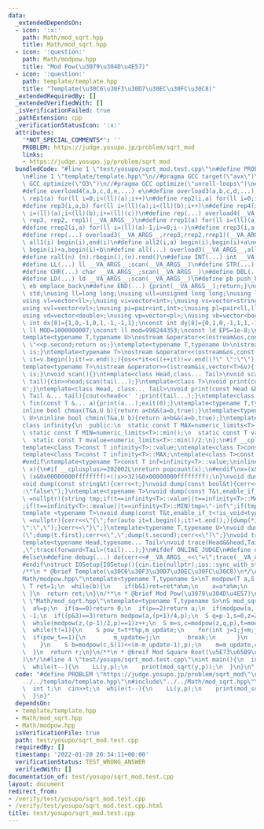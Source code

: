 ```yaml
---
data:
  _extendedDependsOn:
  - icon: ':x:'
    path: Math/mod_sqrt.hpp
    title: Math/mod_sqrt.hpp
  - icon: ':question:'
    path: Math/modpow.hpp
    title: "Mod Pow(\u3079\u304D\u4E57)"
  - icon: ':question:'
    path: template/template.hpp
    title: "Template(\u30C6\u30F3\u30D7\u30EC\u30FC\u30C8)"
  _extendedRequiredBy: []
  _extendedVerifiedWith: []
  _isVerificationFailed: true
  _pathExtension: cpp
  _verificationStatusIcon: ':x:'
  attributes:
    '*NOT_SPECIAL_COMMENTS*': ''
    PROBLEM: https://judge.yosupo.jp/problem/sqrt_mod
    links:
    - https://judge.yosupo.jp/problem/sqrt_mod
  bundledCode: "#line 1 \"test/yosupo/sqrt_mod.test.cpp\"\n#define PROBLEM \"https://judge.yosupo.jp/problem/sqrt_mod\"\
    \n#line 1 \"template/template.hpp\"\n//#pragma GCC target(\"avx\")\n//#pragma\
    \ GCC optimize(\"O3\")\n//#pragma GCC optimize(\"unroll-loops\")\n#include<bits/stdc++.h>\n\
    #define overload4(a,b,c,d,e,...) e\n#define overload3(a,b,c,d,...) d\n#define\
    \ rep1(a) for(ll i=0;i<(ll)(a);i++)\n#define rep2(i,a) for(ll i=0;i<(ll)(a);i++)\n\
    #define rep3(i,a,b) for(ll i=(ll)(a);i<(ll)(b);i++)\n#define rep4(i,a,b,c) for(ll\
    \ i=(ll)(a);i<(ll)(b);i+=(ll)(c))\n#define rep(...) overload4(__VA_ARGS__, rep4,\
    \ rep3, rep2, rep1)(__VA_ARGS__)\n#define rrep1(a) for(ll i=(ll)(a)-1;i>=0;i--)\n\
    #define rrep2(i,a) for(ll i=(ll)(a)-1;i>=0;i--)\n#define rrep3(i,a,b) for(ll i=(ll)(b)-1;i>=(ll)(a);i--)\n\
    #define rrep(...) overload3(__VA_ARGS__,rrep3,rrep2,rrep1)(__VA_ARGS__)\n#define\
    \ all1(i) begin(i),end(i)\n#define all2(i,a) begin(i),begin(i)+a\n#define all3(i,a,b)\
    \ begin(i)+a,begin(i)+b\n#define all(...) overload3(__VA_ARGS__,all3,all2,all1)(__VA_ARGS__)\n\
    #define rall(n) (n).rbegin(),(n).rend()\n#define INT(...) int __VA_ARGS__;scan(__VA_ARGS__)\n\
    #define LL(...) ll __VA_ARGS__;scan(__VA_ARGS__)\n#define STR(...) string __VA_ARGS__;scan(__VA_ARGS__)\n\
    #define CHR(...) char __VA_ARGS__;scan(__VA_ARGS__)\n#define DBL(...) double __VA_ARGS__;scan(__VA_ARGS__)\n\
    #define LD(...) ld __VA_ARGS__;scan(__VA_ARGS__)\n#define pb push_back\n#define\
    \ eb emplace_back\n#define END(...) {print(__VA_ARGS__);return;}\nusing namespace\
    \ std;\nusing ll=long long;\nusing ull=unsigned long long;\nusing ld=long double;\n\
    using vl=vector<ll>;\nusing vi=vector<int>;\nusing vs=vector<string>;\nusing vc=vector<char>;\n\
    using vvl=vector<vl>;\nusing pi=pair<int,int>;\nusing pl=pair<ll,ll>;\nusing vvc=vector<vc>;\n\
    using vd=vector<double>;\nusing vp=vector<pl>;\nusing vb=vector<bool>;\nconst\
    \ int dx[8]={1,0,-1,0,1,-1,-1,1};\nconst int dy[8]={0,1,0,-1,1,1,-1,-1};\nconst\
    \ ll MOD=1000000007;\nconst ll mod=998244353;\nconst ld EPS=1e-8;\nconst ld PI=3.1415926535897932384626;\n\
    template<typename T,typename U>\nostream &operator<<(ostream&os,const pair<T,U>&p){os<<p.first<<\"\
    \ \"<<p.second;return os;}\ntemplate<typename T,typename U>\nistream &operator>>(istream&is,pair<T,U>&p){is>>p.first>>p.second;return\
    \ is;}\ntemplate<typename T>\nostream &operator<<(ostream&os,const vector<T>&v){for(auto\
    \ it=v.begin();it!=v.end();){os<<*it<<((++it)!=v.end()?\" \":\"\");}return os;}\n\
    template<typename T>\nistream &operator>>(istream&is,vector<T>&v){for(T &in:v){is>>in;}return\
    \ is;}\nvoid scan(){}\ntemplate<class Head,class... Tail>\nvoid scan(Head&head,Tail&...\
    \ tail){cin>>head;scan(tail...);}\ntemplate<class T>\nvoid print(const T &t){cout<<t<<'\\\
    n';}\ntemplate<class Head, class... Tail>\nvoid print(const Head &head, const\
    \ Tail &... tail){cout<<head<<' ';print(tail...);}\ntemplate<class... T>\nvoid\
    \ fin(const T &... a){print(a...);exit(0);}\ntemplate<typename T,typename U>\n\
    inline bool chmax(T&a,U b){return a<b&&(a=b,true);}\ntemplate<typename T,typename\
    \ U>\ninline bool chmin(T&a,U b){return a>b&&(a=b,true);}\ntemplate<typename T>\n\
    class infinity{\n  public:\n  static const T MAX=numeric_limits<T>::max();\n \
    \ static const T MIN=numeric_limits<T>::min();\n  static const T value=numeric_limits<T>::max()/2;\n\
    \  static const T mvalue=numeric_limits<T>::min()/2;\n};\n#if __cplusplus <= 201402L\n\
    template<class T>const T infinity<T>::value;\ntemplate<class T>const T infinity<T>::mvalue;\n\
    template<class T>const T infinity<T>::MAX;\ntemplate<class T>const T infinity<T>::MIN;\n\
    #endif\ntemplate<typename T>const T inf=infinity<T>::value;\ninline int popcnt(ull\
    \ x){\n#if __cplusplus>=202002L\nreturn popcount(x);\n#endif\nx=(x&0x5555555555555555)+((x>>1)&0x5555555555555555);x=(x&0x3333333333333333)+((x>>2)&0x3333333333333333);x=(x&0x0f0f0f0f0f0f0f0f)+((x>>4)&0x0f0f0f0f0f0f0f0f);x=(x&0x00ff00ff00ff00ff)+((x>>8)&0x00ff00ff00ff00ff);x=(x&0x0000ffff0000ffff)+((x>>16)&0x0000ffff0000ffff);return\
    \ (x&0x00000000ffffffff)+((x>>32)&0x00000000ffffffff);\n}\nvoid dump(const char&t){cerr<<t;}\n\
    void dump(const string&t){cerr<<t;}\nvoid dump(const bool&t){cerr<<(t?\"true\"\
    :\"false\");}\ntemplate<typename T>\nvoid dump(const T&t,enable_if_t<is_integral<T>::value>*\
    \ =nullptr){string tmp;if(t==infinity<T>::value||t==infinity<T>::MAX)tmp=\"inf\"\
    ;if(t==infinity<T>::mvalue||t==infinity<T>::MIN)tmp=\"-inf\";if(tmp.empty())tmp=to_string(t);cerr<<tmp;}\n\
    template <typename T>\nvoid dump(const T&t,enable_if_t<!is_void<typename T::iterator>::value>*\
    \ =nullptr){cerr<<\"{\";for(auto it=t.begin();it!=t.end();){dump(*it);cerr<<(++it==t.end()?\"\
    \":\",\");}cerr<<\"}\";}\ntemplate<typename T,typename U>\nvoid dump(const pair<T,U>&t){cerr<<\"\
    (\";dump(t.first);cerr<<\",\";dump(t.second);cerr<<\")\";}\nvoid trace(){cerr<<endl;}\n\
    template<typename Head,typename... Tail>\nvoid trace(Head&&head,Tail&&... tail){dump(head);if(sizeof...(tail))cerr<<\"\
    ,\";trace(forward<Tail>(tail)...);}\n#ifdef ONLINE_JUDGE\n#define debug(...) (void(0))\n\
    #else\n#define debug(...) do{cerr<<#__VA_ARGS__<<\"=\";trace(__VA_ARGS__);}while(0)\n\
    #endif\nstruct IOSetup{IOSetup(){cin.tie(nullptr);ios::sync_with_stdio(false);cout.tie(0);cout<<fixed<<setprecision(12);cerr<<fixed<<setprecision(12);}};\n\
    /**\n * @brief Template(\u30C6\u30F3\u30D7\u30EC\u30FC\u30C8)\n*/\n#line 2 \"\
    Math/modpow.hpp\"\ntemplate<typename T,typename S>\nT modpow(T a,S b,T m){\n \
    \ T ret=1;\n  while(b){\n    if(b&1)ret=ret*a%m;\n    a=a*a%m;\n    b>>=1;\n \
    \ }\n  return ret;\n}\n/**\n * @brief Mod Pow(\u3079\u304D\u4E57)\n*/\n#line 3\
    \ \"Math/mod_sqrt.hpp\"\ntemplate<typename T,typename S>\nS mod_sqrt(T a,S p){\n\
    \  a%=p;\n  if(a==0)return 0;\n  if(p==2)return a;\n  if(modpow(a,(p-1)/2,p)!=1)return\
    \ -1;\n  if((p&3)==3)return modpow(a,(p+1)/4,p);\n  S q=p-1,s=0,z=2;\n  while(!(q&1))q>>=1,s++;\n\
    \  while(modpow(z,(p-1)/2,p)==1)z++;\n  S m=s,c=modpow(z,q,p),t=modpow(a,q,p),r=modpow(a,(q+1)/2,p);\n\
    \  while(t!=1){\n    S pow_t=t*t%p,m_update;\n    for(int j=1;j<m;j++){\n    \
    \  if(pow_t==1){\n        m_update=j;\n        break;\n      }\n      pow_t=pow_t*pow_t%p;\n\
    \    }\n    S b=modpow(c,S(1)<<(m-m_update-1),p);\n    m=m_update,c=modpow(b,2,p),t=(t*b%p)*b%p,r=r*b%p;\n\
    \  }\n  return r;\n}\n/**\n * @breif Mod Square Root(\u5E73\u65B9\u5270\u4F59\
    )\n*/\n#line 4 \"test/yosupo/sqrt_mod.test.cpp\"\nint main(){\n  int t;\n  cin>>t;\n\
    \  while(t--){\n    LL(y,p);\n    print(mod_sqrt(y,p));\n  }\n}\n"
  code: "#define PROBLEM \"https://judge.yosupo.jp/problem/sqrt_mod\"\n#include\"\
    ../../template/template.hpp\"\n#include\"../../Math/mod_sqrt.hpp\"\nint main(){\n\
    \  int t;\n  cin>>t;\n  while(t--){\n    LL(y,p);\n    print(mod_sqrt(y,p));\n\
    \  }\n}"
  dependsOn:
  - template/template.hpp
  - Math/mod_sqrt.hpp
  - Math/modpow.hpp
  isVerificationFile: true
  path: test/yosupo/sqrt_mod.test.cpp
  requiredBy: []
  timestamp: '2022-01-20 20:34:11+00:00'
  verificationStatus: TEST_WRONG_ANSWER
  verifiedWith: []
documentation_of: test/yosupo/sqrt_mod.test.cpp
layout: document
redirect_from:
- /verify/test/yosupo/sqrt_mod.test.cpp
- /verify/test/yosupo/sqrt_mod.test.cpp.html
title: test/yosupo/sqrt_mod.test.cpp
---
```

